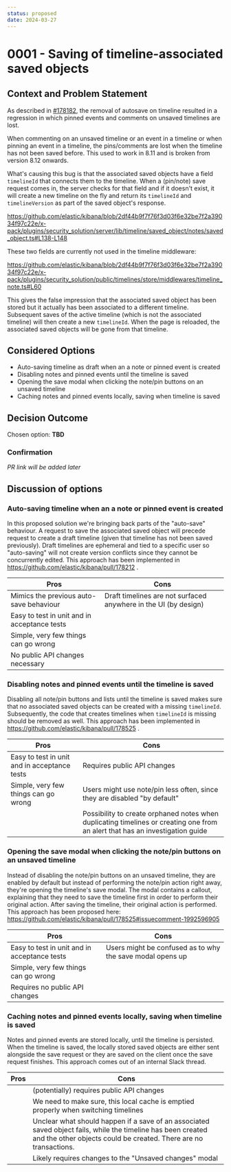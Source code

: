 ```yaml
---
status: proposed
date: 2024-03-27
---
```


# 0001 - Saving of timeline-associated saved objects

## Context and Problem Statement

As described in [#178182](https://github.com/elastic/kibana/issues/178182), the removal of autosave on timeline resulted in a regression in which pinned events and comments on unsaved timelines are lost.

When commenting on an unsaved timeline or an event in a timeline or when pinning an event in a timeline, the pins/comments are lost when the timeline has not been saved before. This used to work in 8.11 and is broken from version 8.12 onwards.

What's causing this bug is that the associated saved objects have a field `timelineId` that connects them to the timeline. When a (pin/note) save request comes in, the server checks for that field and if it doesn't exist, it will create a new timeline on the fly and return its `timelineId` and `timelineVersion` as part of the saved object's response.

https://github.com/elastic/kibana/blob/2df44b9f7f76f3d03f6e32be7f2a39034f97c22e/x-pack/plugins/security_solution/server/lib/timeline/saved_object/notes/saved_object.ts#L138-L148

These two fields are currently not used in the timeline middleware:

https://github.com/elastic/kibana/blob/2df44b9f7f76f3d03f6e32be7f2a39034f97c22e/x-pack/plugins/security_solution/public/timelines/store/middlewares/timeline_note.ts#L60

This gives the false impression that the associated saved object has been stored but it actually has been associated to a different timeline. Subsequent saves of the active timeline (which is not the associated timeline) will then create a new `timelineId`. When the page is reloaded, the associated saved objects will be gone from that timeline.

## Considered Options

- Auto-saving timeline as draft when an a note or pinned event is created
- Disabling notes and pinned events until the timeline is saved
- Opening the save modal when clicking the note/pin buttons on an unsaved timeline
- Caching notes and pinned events locally, saving when timeline is saved

## Decision Outcome

Chosen option: **TBD**

### Confirmation

_PR link will be added later_

## Discussion of options

### Auto-saving timeline when an a note or pinned event is created

In this proposed solution we're bringing back parts of the "auto-save" behaviour. A request to save the associated saved object will precede request to create a draft timeline (given that timeline has not been saved previously). Draft timelines are ephemeral and tied to a specific user so "auto-saving" will not create version conflicts since they cannot be concurrently edited.
This approach has been implemented in https://github.com/elastic/kibana/pull/178212 .

| Pros                                         | Cons                                                            |
| -------------------------------------------- | --------------------------------------------------------------- |
| Mimics the previous auto-save behaviour      | Draft timelines are not surfaced anywhere in the UI (by design) |
| Easy to test in unit and in acceptance tests |                                                                 |
| Simple, very few things can go wrong         |                                                                 |
| No public API changes necessary              |                                                                 |

### Disabling notes and pinned events until the timeline is saved

Disabling all note/pin buttons and lists until the timeline is saved makes sure that no associated saved objects can be created with a missing `timelineId`. Subsequently, the code that creates timelines when `timelineId` is missing should be removed as well.
This approach has been implemented in https://github.com/elastic/kibana/pull/178525 .

| Pros                                         | Cons                                                                      |
| -------------------------------------------- | ------------------------------------------------------------------------- |
| Easy to test in unit and in acceptance tests | Requires public API changes                                               |
| Simple, very few things can go wrong         | Users might use note/pin less often, since they are disabled "by default" |
|                                              | Possibility to create orphaned notes when duplicating timelines or creating one from an alert that has an investigation guide |

### Opening the save modal when clicking the note/pin buttons on an unsaved timeline

Instead of disabling the note/pin buttons on an unsaved timeline, they are enabled by default but instead of performing the note/pin action right away, they're opening the timeline's save modal. The modal contains a callout, explaining that they need to save the timeline first in order to perform their original action. After saving the timeline, their original action is performed.
This approach has been proposed here: https://github.com/elastic/kibana/pull/178525#issuecomment-1992596905

| Pros                                         | Cons                                                      |
| -------------------------------------------- | --------------------------------------------------------- |
| Easy to test in unit and in acceptance tests | Users might be confused as to why the save modal opens up |
| Simple, very few things can go wrong         |                                                           |
| Requires no public API changes               |                                                           |

### Caching notes and pinned events locally, saving when timeline is saved

Notes and pinned events are stored locally, until the timeline is persisted. When the timeline is saved, the locally stored saved objects are either sent alongside the save request or they are saved on the client once the save request finishes.
This approach comes out of an internal Slack thread.

| Pros | Cons                                                                                                                                                                   
| ---- | -------------------------------------------------------------------------------------------------------------------------------------------------------------------------------- |
|      | (potentially) requires public API changes                                                                                                                                        |
|      | We need to make sure, this local cache is emptied properly when switching timelines                                                                                              |
|      | Unclear what should happen if a save of an associated saved object fails, while the timeline has been created and the other objects could be created. There are no transactions. |
|      | Likely requires changes to the "Unsaved changes" modal                                                                                                                           |
